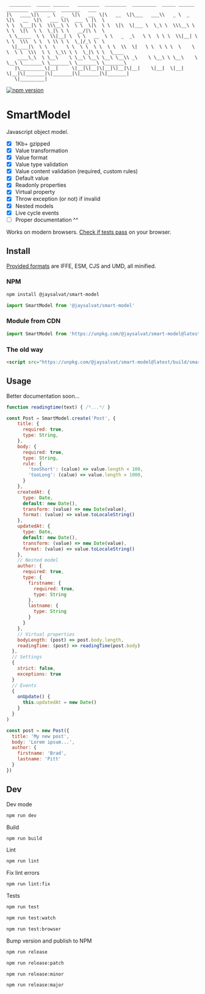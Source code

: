 ```
 ________  _____ ______   ________  ________  _________  _____ ______   ________  ________  _______   ___          
|\   ____\|\   _ \  _   \|\   __  \|\   __  \|\___   ___\\   _ \  _   \|\   __  \|\   ___ \|\  ___ \ |\  \         
\ \  \___|\ \  \\\__\ \  \ \  \|\  \ \  \|\  \|___ \  \_\ \  \\\__\ \  \ \  \|\  \ \  \_|\ \ \   __/|\ \  \        
 \ \_____  \ \  \\|__| \  \ \   __  \ \   _  _\   \ \  \ \ \  \\|__| \  \ \  \\\  \ \  \ \\ \ \  \_|/_\ \  \       
  \|____|\  \ \  \    \ \  \ \  \ \  \ \  \\  \|   \ \  \ \ \  \    \ \  \ \  \\\  \ \  \_\\ \ \  \_|\ \ \  \____  
    ____\_\  \ \__\    \ \__\ \__\ \__\ \__\\ _\    \ \__\ \ \__\    \ \__\ \_______\ \_______\ \_______\ \_______\
   |\_________\|__|     \|__|\|__|\|__|\|__|\|__|    \|__|  \|__|     \|__|\|_______|\|_______|\|_______|\|_______|
   \|_________|                                                                                                    
```

[![npm version](https://badge.fury.io/js/%40jaysalvat%2Fsmart-model.svg)](https://badge.fury.io/js/%40jaysalvat%2Fsmart-model)
                                                                                                     
SmartModel
==========

Javascript object model.

- [x] 1Kb+ gzipped
- [x] Value transformation
- [x] Value format
- [x] Value type validation
- [x] Value content validation (required, custom rules)
- [x] Default value
- [x] Readonly properties
- [x] Virtual property
- [x] Throw exception (or not) if invalid
- [x] Nested models
- [x] Live cycle events
- [ ] Proper documentation ^^

Works on modern browsers. 
[Check if tests pass](https://unpkg.com/@jaysalvat/smart-model@latest/test/index.html) on your browser.

## Install

[Provided formats](https://github.com/jaysalvat/smart-model/tree/master/build) are IFFE, ESM, CJS and UMD, all minified.

### NPM

```sh
npm install @jaysalvat/smart-model
```

```javascript
import SmartModel from '@jaysalvat/smart-model'
```

### Module from CDN

```javascript
import SmartModel from 'https://unpkg.com/@jaysalvat/smart-model@latest/build/smart-model.esm.min.js'
```

### The old way

```html
<script src="https://unpkg.com/@jaysalvat/smart-model@latest/build/smart-model.min.js"></script>
```

## Usage

Better documentation soon...

```javascript
function readingtime(text) { /*...*/ }

const Post = SmartModel.create('Post', {
    title: {
      required: true,
      type: String,
    },
    body: {
      required: true,
      type: String,
      rule: {
        'tooShort': (calue) => value.length < 100,
        'tooLong': (calue) => value.length > 1000,
      }
    },
    createdAt: {
      type: Date,
      default: new Date(),
      transform: (value) => new Date(value),
      format: (value) => value.toLocaleString()
    },
    updatedAt: {
      type: Date,
      default: new Date(),
      transform: (value) => new Date(value),
      format: (value) => value.toLocaleString()
    },
    // Nested model
    author: {
      required: true,
      type: {
        firstname: {
          required: true,
          type: String
        },
        lastname: {
          type: String
        }
      }
    },
    // Virtual properties
    bodyLength: (post) => post.body.length, 
    readingTime: (post) => readingTime(post.body)
  }, 
  // Settings
  {
    strict: false,
    exceptions: true
  }
  // Events
  {
    onUpdate() {
      this.updatedAt = new Date()
    }
  }
)
```

```javascript
const post = new Post({
  title: 'My new post',
  body: 'Lorem ipsum...',
  author: {
    firstname: 'Brad',
    lastname: 'Pitt'
  }
})
```

## Dev

Dev mode

```sh
npm run dev
```

Build

```sh
npm run build
```

Lint

```sh
npm run lint
```

Fix lint errors

```sh
npm run lint:fix
```

Tests

```sh
npm run test
```

```sh
npm run test:watch
```

```sh
npm run test:browser
```

Bump version and publish to NPM

```sh
npm run release
```

```sh
npm run release:patch
```

```sh
npm run release:minor
```

```sh
npm run release:major
```

